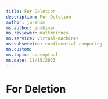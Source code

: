 ```yaml
---
title: For Deletion
description: For Deletion
author: ju-shim
ms.author: jushiman
ms.reviewer: mattmcinnes
ms.service: virtual-machines
ms.subservice: confidential-computing
ms.custom:
ms.topic: conceptual
ms.date: 11/15/2023
---
```


# For Deletion
